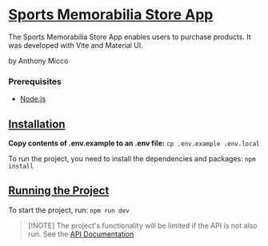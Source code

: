 # [Sports Memorabilia Store App](#sports-memorabilia-store-app)

The Sports Memorabilia Store App enables users to purchase products. It was developed with Vite and Material UI. 

by Anthony Micco

### Prerequisites
- [Node.js](https://nodejs.org/en/download/)

## [Installation](#installation)

**Copy contents of .env.example to an .env file:**
`cp .env.example .env.local`

To run the project, you need to install the dependencies and packages: 
`npm install`

## [Running the Project](#running-the-project)
To start the project, run: 
`npm run dev`
> [!NOTE] The project's functionality will be limited if the API is not also run. See the [API Documentation](https://github.com/Ajmicco18/Sports-Memorbilia-Store/blob/main/Backend/README.md)


